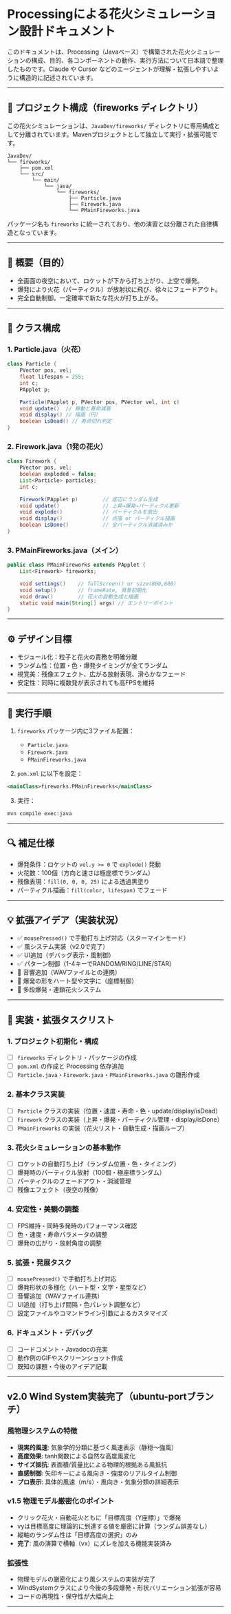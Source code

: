 # Processingによる花火シミュレーション設計ドキュメント

このドキュメントは、Processing（Javaベース）で構築された花火シミュレーションの構成、目的、各コンポーネントの動作、実行方法について日本語で整理したものです。Claude や Cursor などのエージェントが理解・拡張しやすいように構造的に記述されています。

---

## 📁 プロジェクト構成（fireworks ディレクトリ）

この花火シミュレーションは、`JavaDev/fireworks/` ディレクトリに専用構成として分離されています。Mavenプロジェクトとして独立して実行・拡張可能です。

```
JavaDev/
└── fireworks/
    ├── pom.xml
    └── src/
        └── main/
            └── java/
                └── fireworks/
                    ├── Particle.java
                    ├── Firework.java
                    └── PMainFireworks.java
```

パッケージ名も `fireworks` に統一されており、他の演習とは分離された自律構造となっています。

---

## 🎯 概要（目的）

- 全画面の夜空において、ロケットが下から打ち上がり、上空で爆発。
- 爆発により火花（パーティクル）が放射状に飛び、徐々にフェードアウト。
- 完全自動制御。一定確率で新たな花火が打ち上がる。

---

## 🧱 クラス構成

### 1. Particle.java（火花）

```java
class Particle {
    PVector pos, vel;
    float lifespan = 255;
    int c;
    PApplet p;

    Particle(PApplet p, PVector pos, PVector vel, int c)
    void update()  // 移動と寿命減衰
    void display() // 描画（円）
    boolean isDead() // 寿命切れ判定
}
```

### 2. Firework.java（1発の花火）

```java
class Firework {
    PVector pos, vel;
    boolean exploded = false;
    List<Particle> particles;
    int c;

    Firework(PApplet p)        // 底辺にランダム生成
    void update()              // 上昇→爆発→パーティクル更新
    void explode()             // パーティクルを放出
    void display()             // 点描 or パーティクル描画
    boolean isDone()           // 全パーティクル消滅済みか
}
```

### 3. PMainFireworks.java（メイン）

```java
public class PMainFireworks extends PApplet {
    List<Firework> fireworks;

    void settings()    // fullScreen() or size(800,600)
    void setup()       // frameRate, 背景初期化
    void draw()        // 花火の自動生成と描画
    static void main(String[] args) // エントリーポイント
}
```

---

## ⚙️ デザイン目標

- モジュール化：粒子と花火の責務を明確分離
- ランダム性：位置・色・爆発タイミングが全てランダム
- 視覚美：残像エフェクト、広がる放射表現、滑らかなフェード
- 安定性：同時に複数発が表示されても高FPSを維持

---

## 🚀 実行手順

1. `fireworks` パッケージ内に3ファイル配置：
   - `Particle.java`
   - `Firework.java`
   - `PMainFireworks.java`

2. `pom.xml` に以下を設定：

```xml
<mainClass>fireworks.PMainFireworks</mainClass>
```

3. 実行：

```bash
mvn compile exec:java
```

---

## 🔍 補足仕様

- 爆発条件：ロケットの `vel.y >= 0` で `explode()` 発動
- 火花数：100個（方向と速さは極座標でランダム）
- 残像表現：`fill(0, 0, 0, 25)` による透過黒塗り
- パーティクル描画：`fill(color, lifespan)` でフェード

---

## 💡 拡張アイデア（実装状況）

- ✅ `mousePressed()` で手動打ち上げ対応（スターマインモード）
- ✅ 風システム実装（v2.0で完了）
- ✅ UI追加（デバッグ表示・風制御）
- ✅ パターン制御（1-4キーでRANDOM/RING/LINE/STAR）
- 🔄 音響追加（WAVファイルとの連携）
- 🔄 爆発の形をハート型や文字に（座標制御）
- 🔄 多段爆発・連鎖花火システム

---

## 📝 実装・拡張タスクリスト

### 1. プロジェクト初期化・構成
- [ ] `fireworks` ディレクトリ・パッケージの作成
- [ ] `pom.xml` の作成と Processing 依存追加
- [ ] `Particle.java`・`Firework.java`・`PMainFireworks.java` の雛形作成

### 2. 基本クラス実装
- [ ] `Particle` クラスの実装（位置・速度・寿命・色・update/display/isDead）
- [ ] `Firework` クラスの実装（上昇・爆発・パーティクル管理・display/isDone）
- [ ] `PMainFireworks` の実装（花火リスト・自動生成・描画ループ）

### 3. 花火シミュレーションの基本動作
- [ ] ロケットの自動打ち上げ（ランダム位置・色・タイミング）
- [ ] 爆発時のパーティクル放射（100個・極座標ランダム）
- [ ] パーティクルのフェードアウト・消滅管理
- [ ] 残像エフェクト（夜空の残像）

### 4. 安定性・美観の調整
- [ ] FPS維持・同時多発時のパフォーマンス確認
- [ ] 色・速度・寿命パラメータの調整
- [ ] 爆発の広がり・放射角度の調整

### 5. 拡張・発展タスク
- [ ] `mousePressed()` で手動打ち上げ対応
- [ ] 爆発形状の多様化（ハート型・文字・星型など）
- [ ] 音響追加（WAVファイル連携）
- [ ] UI追加（打ち上げ間隔・色パレット調整など）
- [ ] 設定ファイルやコマンドライン引数によるカスタマイズ

### 6. ドキュメント・デバッグ
- [ ] コードコメント・Javadocの充実
- [ ] 動作例のGIFやスクリーンショット作成
- [ ] 既知の課題・今後のアイデア記載

---

## v2.0 Wind System実装完了（ubuntu-portブランチ）

### 風物理システムの特徴
- **現実的風速**: 気象学的分類に基づく風速表示（静穏〜強風）
- **高度効果**: tanh関数による自然な高度風変化
- **サイズ抵抗**: 表面積/質量比による物理的根拠ある風抵抗
- **直感制御**: 矢印キーによる風向き・強度のリアルタイム制御
- **プロ表示**: 具体的風速（m/s）・風向き・気象分類の詳細表示

### v1.5 物理モデル厳密化のポイント

- クリック花火・自動花火ともに「目標高度（Y座標）」で爆発
- vyは目標高度に理論的に到達する値を厳密に計算（ランダム誤差なし）
- 縦軸のランダム性は「目標高度の選択」のみ
- **完了**: 風の演算で横軸（vx）にズレを加える機能実装済み

### 拡張性
- 物理モデルの厳密化により風システムの実装が完了
- WindSystemクラスにより今後の多段爆発・形状バリエーション拡張が容易
- コードの再現性・保守性が大幅向上

---


